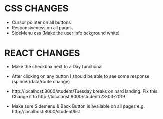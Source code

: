 CSS CHANGES
=====================
- Cursor pointer on all buttons
- Responsiveness on all pages.
- SideMenu css (Make the user info bckground white)

REACT CHANGES
=====================
- Make the checkbox next to a Day functional

- After clicking on any button I should be able to see some response (spinner/data/route change)

- http://localhost:8000/student/Tuesday breaks on hard landing. Fix this. Change it to
http://localhost:8000/student/23-03-2019
- Make sure Sidemenu & Back Button is available on all pages  e.g.  http://localhost:8000/student/list
